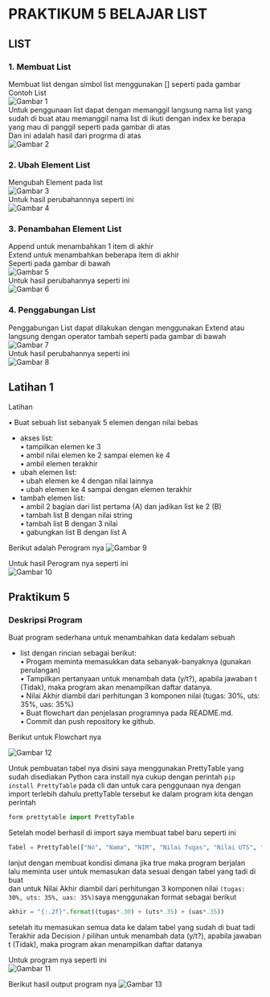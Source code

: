 # PRAKTIKUM 5 BELAJAR LIST

## LIST

### 1. Membuat List

Membuat list dengan simbol list menggunakan [] seperti pada gambar <br/>
Contoh List <br/>
![Gambar 1](Screnshoot/ss1.png) <br/>
Untuk penggunaan list dapat dengan memanggil langsung nama list yang sudah di buat atau memanggil nama list di ikuti dengan index ke berapa yang mau di panggil seperti pada gambar di atas <br/>
Dan ini adalah hasil dari progrma di atas <br/>
![Gambar 2](Screnshoot/ss2.png) <br/>

### 2. Ubah Element List

Mengubah Element pada list <br/>
![Gambar 3](Screnshoot/ss3.png) <br/>
Untuk hasil perubahannnya seperti ini <br/>
![Gambar 4](Screnshoot/ss4.png) <br/>

### 3. Penambahan Element List

Append untuk menambahkan 1 item di akhir <br/>
Extend untuk menambahkan beberapa item di akhir <br/>
Seperti pada gambar di bawah <br/>
![Gambar 5](Screnshoot/ss5.png) <br/>
Untuk hasil perubahannya seperti ini<br/>
![Gambar 6](Screnshoot/ss6.png) <br/>

### 4. Penggabungan List

Penggabungan List dapat dilakukan dengan menggunakan Extend atau langsung dengan operator tambah seperti pada gambar di bawah <br/>
![Gambar 7](Screnshoot/ss7.png) <br/>
Untuk hasil perubahannya seperti ini<br/>
![Gambar 8](Screnshoot/ss8.png) <br/>

## Latihan 1

Latihan <br/>

• Buat sebuah list sebanyak 5 elemen dengan nilai bebas<br/>

- akses list:<br/>
  • tampilkan elemen ke 3 <br/>
  • ambil nilai elemen ke 2 sampai elemen ke 4 <br/>
  • ambil elemen terakhir <br/>
- ubah elemen list: <br/>
  • ubah elemen ke 4 dengan nilai lainnya <br/>
  • ubah elemen ke 4 sampai dengan elemen terakhir <br/>
- tambah elemen list: <br/>
  • ambil 2 bagian dari list pertama (A) dan jadikan list ke 2 (B) <br/>
  • tambah list B dengan nilai string <br/>
  • tambah list B dengan 3 nilai <br/>
  • gabungkan list B dengan list A <br/>

Berikut adalah Perogram nya
![Gambar 9](Screnshoot/ss9.png) <br/>

Untuk hasil Perogram nya seperti ini <br/>
![Gambar 10](Screnshoot/ss10.png) <br/>

## Praktikum 5

### Deskripsi Program

Buat program sederhana untuk menambahkan data kedalam sebuah<br/>

- list dengan rincian sebagai berikut:<br/>
  • Progam meminta memasukkan data sebanyak-banyaknya (gunakan perulangan) <br/>
  • Tampilkan pertanyaan untuk menambah data (y/t?), apabila jawaban t (Tidak), maka program akan
  menampilkan daftar datanya.<br/>
  • Nilai Akhir diambil dari perhitungan 3 komponen nilai (tugas: 30%, uts: 35%, uas: 35%)<br/>
  • Buat flowchart dan penjelasan programnya pada README.md.<br/>
  • Commit dan push repository ke github.<br/>

Berikut untuk Flowchart nya

![Gambar 12](Screnshoot/ss12.jpg)

Untuk pembuatan tabel nya disini saya menggunakan PrettyTable yang sudah disediakan Python cara install nya cukup dengan perintah ```pip install PrettyTable``` pada cli dan untuk cara penggunaan nya dengan import terlebih dahulu prettyTable tersebut ke dalam program kita dengan perintah

```python
form prettytable import PrettyTable 
```

Setelah model berhasil di import saya membuat tabel baru seperti ini

```python
Tabel = PrettyTable(["No", "Nama", "NIM", "Nilai Tugas", "Nilai UTS", "Nilai UAS", "Nilai Akhir"])
```

lanjut dengan membuat kondisi dimana jika true maka program berjalan <br/>
lalu meminta user untuk memasukan data sesuai dengan tabel yang tadi di buat <br/>
dan untuk Nilai Akhir diambil dari perhitungan 3 komponen nilai ```(tugas: 30%, uts: 35%, uas: 35%)```saya menggunakan format sebagai berikut <br/>

```python
akhir = "{:.2f}".format((tugas*.30) + (uts*.35) + (uas*.35))
```
setelah itu memasukan semua data ke dalam tabel yang sudah di buat tadi <br/>
Terakhir ada Decision / pilihan untuk menambah data (y/t?), apabila jawaban t (Tidak), maka program akan
  menampilkan daftar datanya

Untuk program nya seperti ini <br/>
![Gambar 11](Screnshoot/ss11.png)<br/>

Berikut hasil output program nya
![Gambar 13](Screnshoot/ss13.png)







